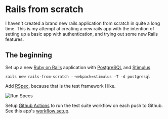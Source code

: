 # Rails from scratch

I haven't created a brand new rails application from scratch in quite a long
time. This is my attempt at creating a new rails app with the intention of
setting up a basic app with authentication, and trying out some new Rails
features.

## The beginning

Set up a new [Ruby on Rails][] application with [PostgreSQL][] and [Stimulus][]

    rails new rails-from-scratch --webpack=stimulus -T -d postgresql

Add [RSpec][], because that is the test framework I like.

![Run Specs](https://github.com/eddanger/rails-from-scratch/workflows/Run%20Specs/badge.svg)

Setup [Github Actions] to run the test suite workflow on each push to Github. See this app's [workflow setup](https://github.com/eddanger/rails-from-scratch/blob/master/.github/workflows/specs.yml).

[Ruby on Rails]: https://rubyonrails.org/
[RSpec]: https://rspec.info/
[PostgreSQL]: https://www.postgresql.org/
[Stimulus]: https://stimulusjs.org/
[Github Actions]: https://github.com/features/actions